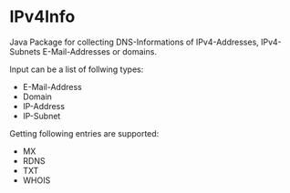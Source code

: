 IPv4Info
========

Java Package for collecting DNS-Informations of IPv4-Addresses, IPv4-Subnets E-Mail-Addresses or domains.


Input can be a list of follwing types:

- E-Mail-Address
- Domain
- IP-Address
- IP-Subnet

Getting following entries are supported:

- MX
- RDNS
- TXT
- WHOIS
